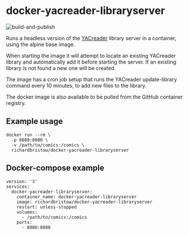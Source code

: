 # docker-yacreader-libraryserver

![build-and-publish](https://github.com/richardbristow/docker-yacreader-libraryserver/actions/workflows/build-and-publish.yml/badge.svg)

Runs a headless version of the [YACreader](https://github.com/YACReader/yacreader) library server in a container, using the alpine base image.

When starting the image it will attempt to locate an existing YACreader library and automatically add it before starting the server. If an existing library is not found a new one will be created.

The image has a cron job setup that runs the YACreader update-library command every 10 minutes, to add new files to the library.

The docker image is also available to be pulled from the GitHub container registry.

## Example usage

```docker
docker run --rm \
  -p 8080:8080 \
  -v /path/to/comics:/comics \
  richardbristow/docker-yacreader-libraryserver
```

## Docker-compose example

```docker
version: '3'
services:
  docker-yacreader-libraryserver:
    container_name: docker-yacreader-libraryserver
    image: richardbristow/docker-yacreader-libraryserver
    restart: unless-stopped
    volumes:
      - /path/to/comics:/comics
    ports:
      - 8080:8080
```
